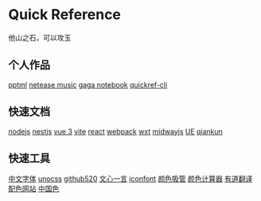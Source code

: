 # Quick Reference

他山之石，可以攻玉
<!--rehype:style=text-align: center; font-family: ;-->

## 个人作品

[pptml](https://yacshy.github.io/pptml/)<!--rehype:style=background: rgb(10 54 137);&class=tag&data-lang=vue2-->
[netease music](https://gitee.com/yacshy/imitate-netease-music)<!--rehype:style=background: rgb(10 54 137);&class=tag&data-lang=vue3-->
[gaga notebook](https://gitee.com/yacshy/gaga-notebook)<!--rehype:style=background: rgb(10 54 137);&class=tag&data-lang=taro-->
[quickref-cli](https://gitee.com/yacshy/quickref-cli)<!--rehype:style=background: rgb(10 54 137);&class=tag&data-lang=ts-->
<!--rehype:class=home-card-->

## 快速文档

[nodejs](./refs/nodejs.md)<!--rehype:style=background: rgb(0 153 0);-->
[nestjs](./refs/nestjs.md)<!--rehype:style=background: rgb(237 21 67);-->
[vue 3](./refs/vue.md)<!--rehype:style=background: rgb(64 184 131);-->
[vite](./refs/vite.md)<!--rehype:style=background: rgb(64 120 164);-->
[react](./refs/react.md)<!--rehype:style=background: rgb(12 200 176);-->
[webpack](./refs/webpack.md)<!--rehype:style=background: rgb(117 175 204);-->
[wxt](./refs/wxt.md)<!--rehype:style=background: rgb(83 188 74);-->
[midwayjs](./refs/midwayjs.md)<!--rehype:style=background: rgb(146 185 255);-->
[UE](./refs/ue.md)<!--rehype:style=background: rgb(38 187 255);-->
[qiankun](./refs/qiankun.md)<!--rehype:style=background: rgb(229 165 64);-->
<!--rehype:class=home-card-->

## 快速工具

[中文字体](http://xiazaiziti.com/category/zhongwenziti)<!--rehype:style=background: rgb(0 174 227);-->
[unocss](https://unocss.dev/interactive/)<!--rehype:style=background: rgb(77 77 77);-->
[github520](https://raw.hellogithub.com/hosts)<!--rehype:style=background: rgb(119 168 196);-->
[文心一言](https://yiyan.baidu.com/)<!--rehype:style=background: rgb(119 168 196);-->
[iconfont](https://www.iconfont.cn/)<!--rehype:style=background: rgb(111 121 159);-->
[颜色吸管](https://photokit.com/colors/eyedropper/?lang=zh)<!--rehype:style=background: rgb(55 22 127);-->
[颜色计算器](https://photokit.com/colors/color-calculator/?lang=zh)<!--rehype:style=background: rgb(0 123 255);-->
[有道翻译](https://fanyi.youdao.com)<!--rehype:style=background: rgb(252 1 26);-->
[配色网站](https://flatuicolors.com/)<!--rehype:style=background:rgb(37 204 247);-->
[中国色](https://www.zhongguose.com/)<!--rehype:style=background:rgb(192 72 81);-->
<!--rehype:class=home-card-->
